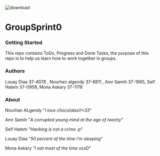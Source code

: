 ![download](https://user-images.githubusercontent.com/36380160/36218905-e19a2b14-11c6-11e8-898a-1db5d21e1944.png)













# GroupSprint0

### Getting Started 
This repo contains ToDo, Progress and Done Tasks, the purpose of this repo is to help us learn how to work together in groups.

### Authors 
Louay Diaa 37-4078 , Nourhan algendy 37-6811 , Amr Samih 37-1965, Seif Hatem 37-0958, Mona Askary 37-1178

### About 
Nourhan ALgendy "_I love chocolates!!<33_"

Amr Samih "_A corrupted young mind at the age of twenty_"

Seif Hatem "_Hacking is not a crime :p_"


Louay Diaa "_50 percent of the time i'm sleeping_"

Mona Askary "_I eat most of the time xxxD_"


